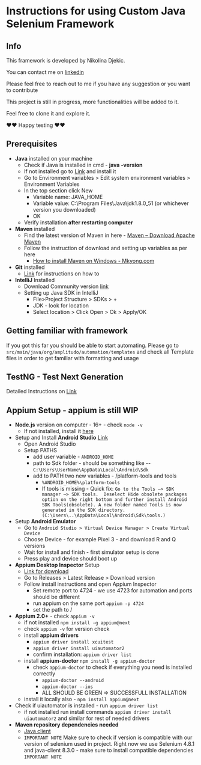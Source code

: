 # Instructions for using Custom Java Selenium Framework

## Info

This framework is developed by Nikolina Djekic. 

You can contact me on [linkedin](https://www.linkedin.com/in/nikolina-djekic/) 

Please feel free to reach out to me if you have any suggestion or you want to contribute

This project is still in progress, more functionalities will be added to it. 

Feel free to clone it and explore it.

♥♥ Happy testing ♥♥

## Prerequisites

* **Java** installed on your machine
    * Check if Java is installed in cmd - **java -version**
    * If not installed go to [Link](https://www.oracle.com/java/technologies/downloads/#java8) and install it
    * Go to Environment variables > Edit system environment variables > Environment Variables
    * In the top section click New
        * Variable name: JAVA_HOME
        * Variable value: C:\Program Files\Java\jdk1.8.0_51 (or whichever version you downloaded)
        * OK
    * Verify installation **after restarting computer**
* **Maven** installed
    * Find the latest version of Maven in here - [Maven – Download Apache Maven](https://maven.apache.org/download.cgi)
    * Follow the instruction of download and setting up variables as per here
        - [How to install Maven on Windows - Mkyong.com](https://mkyong.com/maven/how-to-install-maven-in-windows/)
* **Git** installed
    * [Link](https://git-scm.com/book/en/v2/Getting-Started-Installing-Git) for instructions on how to
* **IntelliJ** Installed
    * Download Community version [link](https://www.jetbrains.com/idea/download/#section=windows)
    * Setting up Java SDK in IntelliJ
        * File>Project Structure > SDKs > +
        * JDK - look for location
        * Select location > Click Open > Ok > Apply/OK

## Getting familiar with framework

If you got this far you should be able to start automating. Please go to `src/main/java/org/amplitudo/automation/templates` and check all Template files in order to get familiar with formatting and usage

## TestNG - Test Next Generation

Detailed Instructions on [Link](https://github.com/Ninna994/docs/wiki/TestNG)

## Appium Setup - appium is still WIP

* **Node.js** version on computer - 16+ - check `node -v`
    * If not installed, install it [here](https://nodejs.org/en/download)
* Setup and Install **Android Studio** [Link](https://developer.android.com/studio?gclid=CjwKCAjw9NeXBhAMEiwAbaY4ltcH4fj3ZdyhXJuaZ7waEeoI4EAIXJQZck-_kiK09lFpJxVcqUVprRoCWvAQAvD_BwE&gclsrc=aw.ds)
    * Open Android Studio
    * Setup PATHS
        * add user variable - `ANDROID_HOME`
        * path to Sdk folder - should be something like --  `C:\Users\UserName\AppData\Local\Android\Sdk`
        * add to PATH two new variables - /platform-tools and tools
            * `%ANDROID_HOME%\platform-tools`
            * If tools is missing -  Quick fix: `Go to the Tools –> SDK manager –> SDK tools.  Deselect Hide obsolete packages option on the right bottom and further install Android SDK Tools(obsolete). A new folder named Tools is now generated in the SDK directory. (C:\Users\..\AppData\Local\Android\Sdk\tools.)`
* Setup **Android Emulator**
    * Go to `Android Studio > Virtual Device Manager > Create Virtual Device`
    * Choose Device - for example Pixel 3 - and download R and Q versions
    * Wait for install and finish - first simulator setup is done
    * Press play and device should boot up
* **Appium Desktop Inspector** Setup
    * [Link for download]("https://github.com/appium/appium-inspector")
    * Go to Releases > Latest Release > Download version
    * Follow install instructions and open Appium Inspector
        * Set remote port to 4724 - we use 4723 for automation and ports should be different
        * run appium on the same port `appium -p 4724`
        * set the path to /
* **Appium 2.0+** - check `appium -v`
    * if not installed `npm install -g appium@next`
    * check `appium -v` for version check
    * install **appium drivers**
        * `appium driver install xcuitest`
        * `appium driver install uiautomator2`
        * confirm installation: `appium driver list`
    * install **appium-doctor** `npm install -g appium-doctor`
        * check `appium-doctor` to check if everything you need is installed correctly
            * `appium-doctor --android`
            * `appium-doctor --ios`
            * ALL SHOULD BE GREEN => SUCCESSFULL INSTALLATION
    * install it locally also - `npm install appium@next`
* Check if uiautomator is installed - run `appium driver list`
    * if not installed run install commands `appium driver install uiautomator2` and similar for rest of needed drivers
* **Maven repository dependencies needed**
    * [Java client](https://mvnrepository.com/artifact/io.appium/java-client)
    * `IMPORTANT NOTE` Make sure to check if version is compatible with our version of selenium used in project. Right now we use Selenium 4.8.1 and java-client 8.3.0 - make sure to install compatible dependencies `IMPORTANT NOTE`